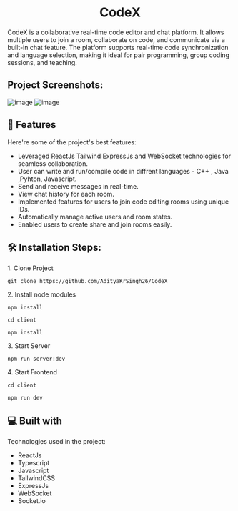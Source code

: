 <h1 align="center" id="title">CodeX</h1>

<p id="description">CodeX is a collaborative real-time code editor and chat platform. It allows multiple users to join a room, collaborate on code, and communicate via a built-in chat feature. The platform supports real-time code synchronization and language selection, making it ideal for pair programming, group coding sessions, and teaching.</p>

<h2>Project Screenshots:</h2>

![image](https://github.com/AdityaKrSingh26/CodeX/assets/128071145/0278ef0b-e3e5-4dab-a9bd-5268b88a0ef8)
![image](https://github.com/AdityaKrSingh26/CodeX/assets/128071145/bd7377c9-f9ad-4384-b346-cc2860e7a736)



<h2>🧐 Features</h2>

Here're some of the project's best features:

*   Leveraged ReactJs Tailwind ExpressJs and WebSocket technologies for seamless collaboration.
*   User can write and run/compile code in diffrent languages - C++ , Java ,Pyhton, Javascript.
*   Send and receive messages in real-time.
*   View chat history for each room.
*   Implemented features for users to join code editing rooms using unique IDs.
*   Automatically manage active users and room states.
*   Enabled users to create share and join rooms easily.
  

<h2>🛠️ Installation Steps:</h2>

<p>1. Clone Project</p>

```
git clone https://github.com/AdityaKrSingh26/CodeX
```

<p>2. Install node modules</p>

```
npm install
```
```
cd client
```
```
npm install
```

<p>3. Start Server</p>

```
npm run server:dev
```

<p>4. Start Frontend</p>

```
cd client
```

```
npm run dev
```

  
  
<h2>💻 Built with</h2>

Technologies used in the project:

*   ReactJs
*   Typescript
*   Javascript
*   TailwindCSS
*   ExpressJs
*   WebSocket
*   Socket.io
